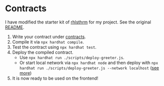 # Contracts

I have modified the starter kit of [rhlsthrm](https://github.com/rhlsthrm/typescript-solidity-dev-starter-kit) for my project. See the original [README](./LEGACY.md).

1. Write your contract under [contracts](./contracts/).
2. Compile it via `npx hardhat compile`.
3. Test the contract using `npx hardhat test`.
4. Deploy the compiled contract.
   - Use `npx hardhat run ./scripts/deploy-greeter.js`.
   - Or start local network via `npx hardhat node` and then deploy with `npx hardhat run ./scripts/deploy-greeter.js --network localhost` ([see more](https://hardhat.org/getting-started/#connecting-a-wallet-or-dapp-to-hardhat-network))
5. It is now ready to be used on the frontend!
